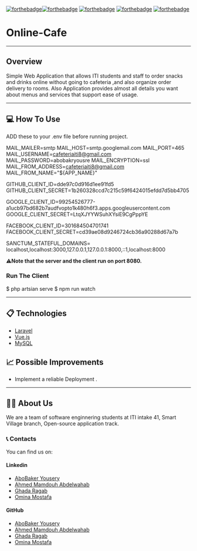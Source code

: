[![forthebadge](https://forthebadge.com/images/badges/built-by-developers.svg)](https://forthebadge.com)[![forthebadge](https://forthebadge.com/images/badges/uses-brains.svg)](https://forthebadge.com)
[![forthebadge](https://forthebadge.com/images/badges/powered-by-coffee.svg)](https://forthebadge.com)
[![forthebadge](https://forthebadge.com/images/badges/powered-by-black-magic.svg)](https://forthebadge.com)
[![forthebadge](https://forthebadge.com/images/badges/makes-people-smile.svg)](https://forthebadge.com)


# **Online-Cafe**
---
## Overview

Simple Web Application that allows ITI students and staff to order snacks and drinks online without going to cafeteria ,and also organize order delivery to rooms.
Also Application provides almost all details you want about menus and services that support ease of usage.

---

## 💻 How To Use

ADD these to your .env file before running project.

MAIL_MAILER=smtp
MAIL_HOST=smtp.googlemail.com
MAIL_PORT=465
MAIL_USERNAME=cafeteriaiti8@gmail.com
MAIL_PASSWORD=abobakryousre
MAIL_ENCRYPTION=ssl
MAIL_FROM_ADDRESS=cafeteriaiti8@gmail.com
MAIL_FROM_NAME="${APP_NAME}"

GITHUB_CLIENT_ID=dde97c0d916d1ee91fd5
GITHUB_CLIENT_SECRET=1b260328ccd7c215c59f6424015efdd7d5bb4705

GOOGLE_CLIENT_ID=99254526777-a1ucb97bd682b7audfvopto1k480h6f3.apps.googleusercontent.com
GOOGLE_CLIENT_SECRET=LtqXJYYWSuhXYsiE9CgPppYE

FACEBOOK_CLIENT_ID=301684504701741
FACEBOOK_CLIENT_SECRET=cd39ae08d9246724cb36a90288d67a7b

SANCTUM_STATEFUL_DOMAINS= localhost,localhost:3000,127.0.0.1,127.0.0.1:8000,::1,localhost:8000


⚠️**Note that the server and the client run on port 8080.**

### Run The Client

$ php artsian serve
$ npm run watch

---
## 📋 Technologies

* [Laravel](https://laravel.com/)
* [Vue.js](https://vuejs.org/)
* [MySQL](https://www.mysql.com/)


## 📈 Possible Improvements

- Implement a reliable Deployment .

---
## 👨‍💻 About Us

We are a team of software enginnering students at ITI intake 41, Smart Village branch, Open-source application track.

### 📞 Contacts

You can find us on:

#### Linkedin

- [AboBaker Yousery](https://www.linkedin.com/in/abobakryousre/)
- [Ahmed Mamdouh Abdelwahab](https://www.linkedin.com/in/ahmedmamdouh94/)
- [Ghada Ragab](https://www.linkedin.com/in/ghadaragab/)
- [Omina Mostafa](https://www.linkedin.com/in/omnia-mostafa-339b4b211/)



#### GitHub

- [AboBaker Yousery](https://github.com/abobakryousre)
- [Ahmed Mamdouh Abdelwahab](https://github.com/ahmedmumdouh)
- [Ghada Ragab](https://github.com/GhadaRagab123)
- [Omina Mostafa](https://github.com/OmniaMostafa98)
